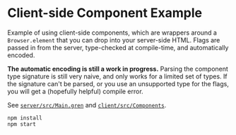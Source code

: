 # Client-side Component Example

Example of using client-side components, which are wrappers around a `Browser.element` that you can drop into your server-side HTML.
Flags are passed in from the server, type-checked at compile-time, and automatically encoded.

**The automatic encoding is still a work in progress.**
Parsing the component type signature is still very naive, and only works for a limited set of types.
If the signature can't be parsed, or you use an unsupported type for the flags, you will get a (hopefully helpful) compile error.

See [`server/src/Main.gren`](server/src/Main.gren) and [`client/src/Components`](client/src/Components).

```
npm install
npm start
```
